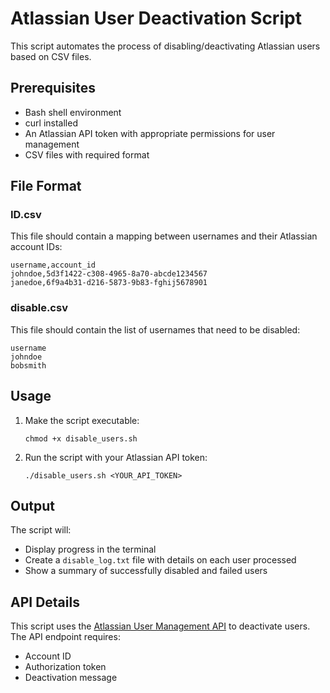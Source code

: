 # Atlassian User Deactivation Script

This script automates the process of disabling/deactivating Atlassian users based on CSV files.

## Prerequisites

- Bash shell environment
- curl installed
- An Atlassian API token with appropriate permissions for user management
- CSV files with required format

## File Format

### ID.csv
This file should contain a mapping between usernames and their Atlassian account IDs:

```
username,account_id
johndoe,5d3f1422-c308-4965-8a70-abcde1234567
janedoe,6f9a4b31-d216-5873-9b83-fghij5678901
```

### disable.csv
This file should contain the list of usernames that need to be disabled:

```
username
johndoe
bobsmith
```

## Usage

1. Make the script executable:
   ```
   chmod +x disable_users.sh
   ```

2. Run the script with your Atlassian API token:
   ```
   ./disable_users.sh <YOUR_API_TOKEN>
   ```

## Output

The script will:
- Display progress in the terminal
- Create a `disable_log.txt` file with details on each user processed
- Show a summary of successfully disabled and failed users

## API Details

This script uses the [Atlassian User Management API](https://developer.atlassian.com/cloud/admin/user-management/rest/api-group-lifecycle/#api-users-account-id-manage-lifecycle-disable-post) to deactivate users. The API endpoint requires:
- Account ID
- Authorization token
- Deactivation message
